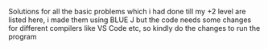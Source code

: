 Solutions for all the basic problems which i had done till my +2 level are listed here, i made them using BLUE J but the code needs some changes for different compilers like VS Code etc, so kindly do the changes to run the program
